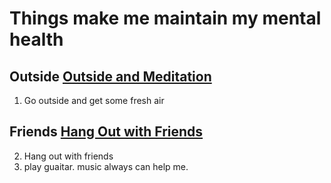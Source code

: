 # Things make me maintain my mental health
## Outside [Outside and Meditation](./outside.md)
1. Go outside and get some fresh air
## Friends [Hang Out with Friends](./friend.md)
2. Hang out with friends
3. play guaitar. music always can help me.
